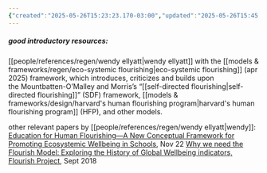 ```yaml
---
{"created":"2025-05-26T15:23:23.170-03:00","updated":"2025-05-26T15:45:10.495-03:00","tags":["concept","design","regen","alchemy","🌱"],"notestage":["🌱"],"dg-publish":true,"relevancescore":98,"permalink":"/concepts/alchemy/flourishing/","dgPassFrontmatter":true}
---
```


##### good introductory resources:

[[people/references/regen/wendy ellyatt\|wendy ellyatt]] with the [[models & frameworks/regen/eco-systemic flourishing\|eco-systemic flourishing]] (apr 2025) framework, which introduces, criticizes and builds upon the Mountbatten-O’Malley and Morris’s “[[self-directed flourishing\|self-directed flourishing]]” (SDF) framework, [[models & frameworks/design/harvard's human flourishing program\|harvard's human flourishing program]] (HFP), and other models.

other relevant papers by [[people/references/regen/wendy ellyatt\|wendy]]:
[Education for Human Flourishing—A New Conceptual Framework for Promoting Ecosystemic Wellbeing in Schools](https://www.wendyellyatt.com/uploads/1/8/4/9/1849450/education_for_human_flourishing_-_a_new_conceptual_framework_for_promoting_ecosystemic_wellbeing_in_schools.pdf), Nov 22
[Why we need the Flourish Model: Exploring the History of Global Wellbeing indicators, Flourish Project](https://www.wendyellyatt.com/uploads/1/8/4/9/1849450/the_flourish_model_and_the_history_of_global_wellbeing_indicators.pdf), Sept 2018